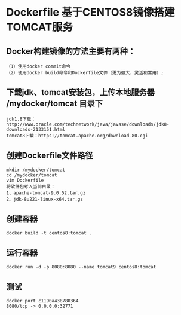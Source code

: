 # Dockerfile 基于CENTOS8镜像搭建TOMCAT服务


## Docker构建镜像的方法主要有两种：

    （1）使用docker commit命令
    （2）使用docker build命令和Dockerfile文件（更为强大、灵活和常用）;

## 下载jdk、tomcat安装包，上传本地服务器 /mydocker/tomcat 目录下

    jdk1.8下载：http://www.oracle.com/technetwork/java/javase/downloads/jdk8-downloads-2133151.html
    tomcat8下载：https://tomcat.apache.org/download-80.cgi

## 创建Dockerfile文件路径
  
    mkdir /mydocker/tomcat
    cd /mydocker/tomcat
    vim Dockerfile
    将软件包考入当前目录：
    1、apache-tomcat-9.0.52.tar.gz 
    2、jdk-8u221-linux-x64.tar.gz

## 创建容器

    docker build -t centos8:tomcat .  

## 运行容器

    docker run -d -p 8080:8080 --name tomcat9 centos8:tomcat
    
## 测试  

    docker port c1190a438780364
    8080/tcp -> 0.0.0.0:32771